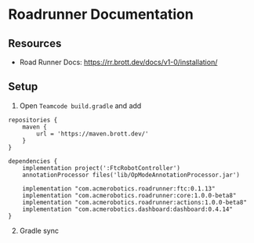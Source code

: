 # Roadrunner Documentation

## Resources
- Road Runner Docs: https://rr.brott.dev/docs/v1-0/installation/

## Setup
1. Open `Teamcode build.gradle` and add
```
repositories {
    maven {
        url = 'https://maven.brott.dev/'
    }
}

dependencies {
    implementation project(':FtcRobotController')
    annotationProcessor files('lib/OpModeAnnotationProcessor.jar')

    implementation "com.acmerobotics.roadrunner:ftc:0.1.13"
    implementation "com.acmerobotics.roadrunner:core:1.0.0-beta8"
    implementation "com.acmerobotics.roadrunner:actions:1.0.0-beta8"
    implementation "com.acmerobotics.dashboard:dashboard:0.4.14"
}
```
2. Gradle sync
